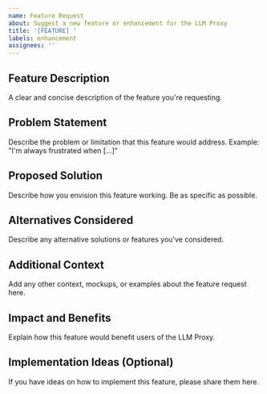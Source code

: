 ```yaml
---
name: Feature Request
about: Suggest a new feature or enhancement for the LLM Proxy
title: '[FEATURE] '
labels: enhancement
assignees: ''
---
```


## Feature Description
A clear and concise description of the feature you're requesting.

## Problem Statement
Describe the problem or limitation that this feature would address.
Example: "I'm always frustrated when [...]"

## Proposed Solution
Describe how you envision this feature working. Be as specific as possible.

## Alternatives Considered
Describe any alternative solutions or features you've considered.

## Additional Context
Add any other context, mockups, or examples about the feature request here.

## Impact and Benefits
Explain how this feature would benefit users of the LLM Proxy.

## Implementation Ideas (Optional)
If you have ideas on how to implement this feature, please share them here. 